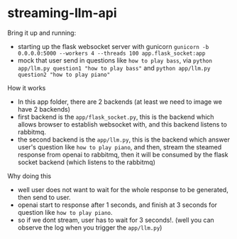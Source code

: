 # streaming-llm-api

Bring it up and running:
* starting up the flask websocket server with gunicorn `gunicorn -b 0.0.0.0:5000 --workers 4 --threads 100 app.flask_socket:app`
* mock that user send in questions like `how to play bass`, via `python app/llm.py question1 "how to play bass"` and `python app/llm.py question2 "how to play piano"`

How it works
* In this app folder, there are 2 backends (at least we need to image we have 2 backends)
* first backend is the `app/flask_socket.py`, this is the backend which allows browser to establish websocket with, and this backend listens to rabbitmq.
* the second backend is the `app/llm.py`, this is the backend which answer user's question like `how to play piano`, and then, stream the steamed response from openai to rabbitmq, then it will be consumed by the flask socket backend (which listens to the rabbitmq)

Why doing this
* well user does not want to wait for the whole response to be generated, then send to user. 
* openai start to response after 1 seconds, and finish at 3 seconds for question like `how to play piano`. 
* so if we dont stream, user has to wait for 3 seconds!. (well you can observe the log when you trigger the `app/llm.py`)
